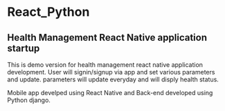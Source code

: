 # React_Python

## Health Management React Native application startup 

This is demo version for health management react native application development. User will signin/signup via app and set various parameters and update. 
parameters will update everyday and will disply health status.

Mobile app develped using React Native and Back-end developed using Python django.
